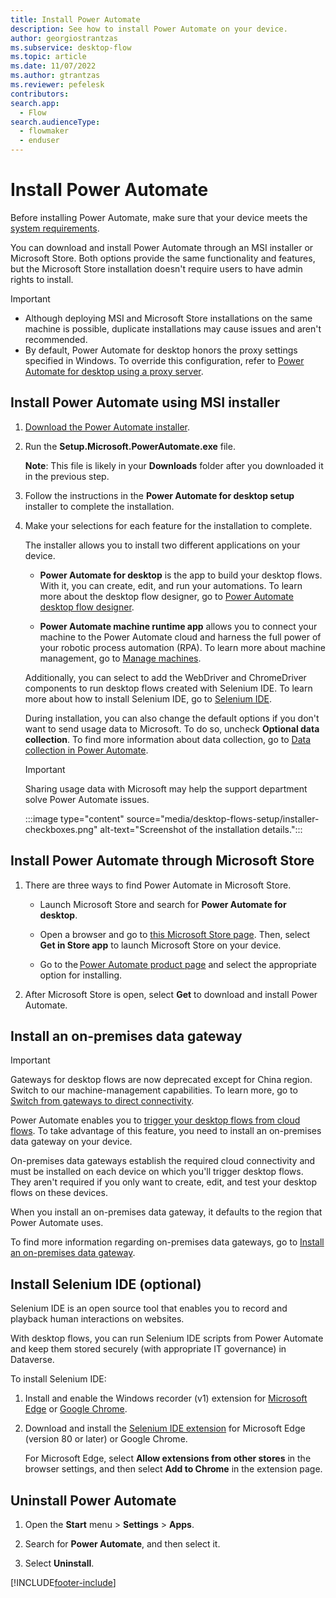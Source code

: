 ```yaml
---
title: Install Power Automate
description: See how to install Power Automate on your device.
author: georgiostrantzas
ms.subservice: desktop-flow
ms.topic: article
ms.date: 11/07/2022
ms.author: gtrantzas
ms.reviewer: pefelesk
contributors:
search.app: 
  - Flow 
search.audienceType: 
  - flowmaker
  - enduser
---
```


# Install Power Automate

Before installing Power Automate, make sure that your device meets the [system requirements](requirements.md).

You can download and install Power Automate through an MSI installer or Microsoft Store. Both options provide the same functionality and features, but the Microsoft Store installation doesn't require users to have admin rights to install.

>[!IMPORTANT]
>
>- Although deploying MSI and Microsoft Store installations on the same machine is possible, duplicate installations may cause issues and aren't recommended.
>- By default, Power Automate for desktop honors the proxy settings specified in Windows. To override this configuration, refer to [Power Automate for desktop using a proxy server](governance.md#configure-power-automate-for-desktop-to-interact-with-a-corporate-proxy-server).

## Install Power Automate using MSI installer

1. [Download the Power Automate installer](https://go.microsoft.com/fwlink/?linkid=2102613).

1. Run the **Setup.Microsoft.PowerAutomate.exe** file.

   **Note**: This file is likely in your **Downloads** folder after you downloaded it in the previous step.

1. Follow the instructions in the **Power Automate for desktop setup** installer to complete the installation.

1. Make your selections for each feature for the installation to complete.

    The installer allows you to install two different applications on your device.

    - **Power Automate for desktop** is the app to build your desktop flows. With it, you can create, edit, and run your automations. To learn more about the desktop flow designer, go to [Power Automate desktop flow designer](./flow-designer.md).

    - **Power Automate machine runtime app** allows you to connect your machine to the Power Automate cloud and harness the full power of your robotic process automation (RPA). To learn more about machine management, go to [Manage machines](./manage-machines.md).

    Additionally, you can select to add the WebDriver and ChromeDriver components to run desktop flows created with Selenium IDE. To learn more about how to install Selenium IDE, go to [Selenium IDE](#install-selenium-ide-optional).

    <!-- - Install the required files for UI automation in Java applets. -->

    During installation, you can also change the default options if you don't want to send usage data to Microsoft. To do so, uncheck **Optional data collection**. To find more information about data collection, go to [Data collection in Power Automate](diagnostic-data.md).

    >[!IMPORTANT]
    >Sharing usage data with Microsoft may help the support department solve Power Automate issues.

    :::image type="content" source="media/desktop-flows-setup/installer-checkboxes.png" alt-text="Screenshot of the installation details.":::

## Install Power Automate through Microsoft Store

1. There are three ways to find Power Automate in Microsoft Store.

    - Launch Microsoft Store and search for **Power Automate for desktop**.

    - Open a browser and go to [this Microsoft Store page](https://www.microsoft.com/store/productId/9NFTCH6J7FHV). Then, select **Get in Store app** to launch Microsoft Store on your device.

    - Go to the [Power Automate product page](https://flow.microsoft.com/desktop/) and select the appropriate option for installing.

1. After Microsoft Store is open, select **Get** to download and install Power Automate.

## Install an on-premises data gateway

> [!IMPORTANT]
> Gateways for desktop flows are now deprecated except for China region. Switch to our machine-management capabilities. To learn more, go to [Switch from gateways to direct connectivity](manage-machines.md#switch-from-gateways-to-direct-connectivity).

Power Automate enables you to [trigger your desktop flows from cloud flows](link-pad-flow-portal.md). To take advantage of this feature, you need to install an on-premises data gateway on your device.

On-premises data gateways establish the required cloud connectivity and must be installed on each device on which you'll trigger desktop flows. They aren't required if you only want to create, edit, and test your desktop flows on these devices.

When you install an on-premises data gateway, it defaults to the region that Power Automate uses.

To find more information regarding on-premises data gateways, go to [Install an on-premises data gateway](/data-integration/gateway/service-gateway-instal).

## Install Selenium IDE (optional)

Selenium IDE is an open source tool that enables you to record and playback human interactions on websites.

With desktop flows, you can run Selenium IDE scripts from Power Automate and keep them stored securely (with appropriate IT governance) in Dataverse.

To install Selenium IDE:

1. Install and enable the Windows recorder (v1) extension for [Microsoft Edge](https://go.microsoft.com/fwlink/?linkid=2151412) or [Google Chrome](https://go.microsoft.com/fwlink/?linkid=2150930).

1. Download and install the [Selenium IDE extension](https://go.microsoft.com/fwlink/?linkid=2107665) for Microsoft Edge (version 80 or later) or Google Chrome.

    For Microsoft Edge, select **Allow extensions from other stores** in the browser settings, and then select **Add to Chrome** in the extension page.

## Uninstall Power Automate

1. Open the **Start** menu > **Settings** > **Apps**.

1. Search for **Power Automate**, and then select it.

1. Select **Uninstall**.

[!INCLUDE[footer-include](../includes/footer-banner.md)]
